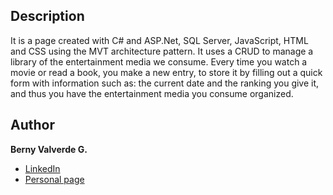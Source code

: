 ## Description
It is a page created with C# and ASP.Net, SQL Server, JavaScript, HTML and CSS using the MVT architecture pattern. It uses a CRUD to manage a library of the entertainment 
media we consume. Every time you watch a movie or read a book, you make a new entry, to store it by filling out a quick form with information such as: the current date and 
the ranking you give it, and thus you have the entertainment media you consume organized.

## Author
**Berny Valverde G.**

* [LinkedIn](linkedin.com/in/vgberny/)
* [Personal page](https://vgberny.pythonanywhere.com)

